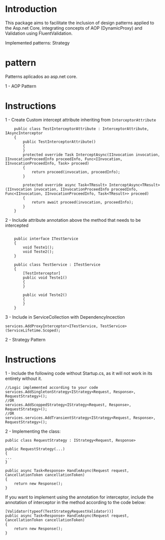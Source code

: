 # Introduction 
This package aims to facilitate the inclusion of design patterns applied to the Asp.net Core, 
integrating concepts of AOP (DynamicProxy) and Validation using FluentValidation.

Implemented patterns:
Strategy

# pattern
Patterns aplicados ao asp.net core.

1 - AOP Pattern

# Instructions

1 - Create Custom intercept attribute inheriting from ```InterceptorAttribute```

```
    public class TestInterceptorAttribute : InterceptorAttribute, IAsyncInterceptor
    {
        public TestInterceptorAttribute()
        {
        }
        protected override Task InterceptAsync(IInvocation invocation, IInvocationProceedInfo proceedInfo, Func<IInvocation, IInvocationProceedInfo, Task> proceed)
        {
            return proceed(invocation, proceedInfo);
        }

        protected override async Task<TResult> InterceptAsync<TResult>(IInvocation invocation, IInvocationProceedInfo proceedInfo, Func<IInvocation, IInvocationProceedInfo, Task<TResult>> proceed)
        {
            return await proceed(invocation, proceedInfo);
        }
    }
```

2 - Include attribute annotation above the method that needs to be intercepted

```

    public interface ITestService
    {
        void Teste1();
        void Teste2();
    }

    public class TestService : ITestService
    {
        [TestInterceptor]
        public void Teste1()
        {
        }

        public void Teste2()
        {
        }
    }

```

3 - Include in ServiceCollection with DependencyIncection

```
services.AddProxyInterceptor<ITestService, TestService>(ServiceLifetime.Scoped);
```
 
2 - Strategy Pattern

# Instructions

1 - Include the following code without Startup.cs, as it will not work in its entirety without it.
```
//Logic implemented according to your code
services.AddSingletonStrategy<IStrategy<Request, Response>, RequestStrategy>();
//OR
services.AddScoppedStrategy<IStrategy<Request, Response>, RequestStrategy>();
//OR
services.services.AddTransientStrategy<IStrategy<Request, Response>, RequestStrategy>();

```

2 - Implementing the class:

```
public class RequestStrategy : IStrategy<Request, Response>

public RequestStrategy(...)
{
...
}

public async Task<Response> HandleAsync(Request request, CancellationToken cancellationToken)
{
    return new Response();
}
```

If you want to implement using the annotation for interceptor, include the annotation of interceptor in the method according to the code below:

```
[Validator(typeof(TestStrategyRequestValidator))]
public async Task<Response> HandleAsync(Request request, CancellationToken cancellationToken)
{
    return new Response();
}
```